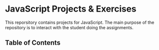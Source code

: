 # JavaScript Projects & Exercises

This reporsitory contains projects for JavaScript. The main purpose of the repository is to interact with the student doing the assignments.

## Table of Contents



